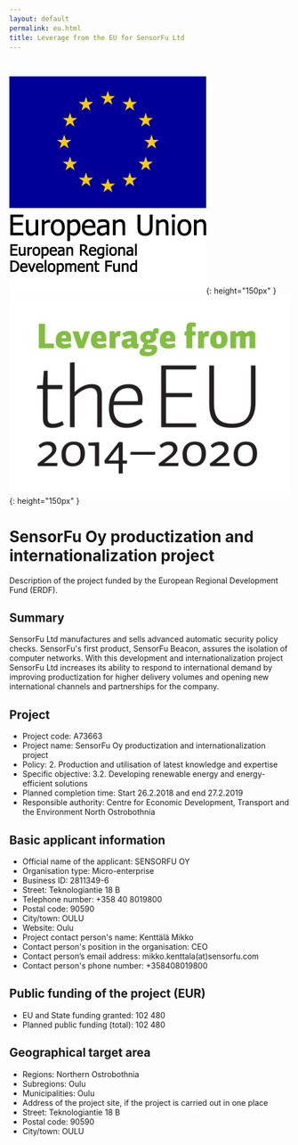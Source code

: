 ```yaml
---
layout: default
permalink: eu.html
title: Leverage from the EU for SensorFu Ltd
---
```


<br/>

![European Regional Development Fund logo](img/eu_eakr.png){: height="150px" }
![Leverage from the EU logo](img/leverage_eu.png){: height="150px" }

# SensorFu Oy productization and internationalization project

Description of the project funded by the European Regional Development Fund (ERDF).

## Summary

SensorFu Ltd manufactures and sells advanced automatic security policy checks.
SensorFu's first product, SensorFu Beacon, assures the isolation of computer
networks. With this development and internationalization project SensorFu Ltd
increases its ability to respond to international demand by improving
productization for higher delivery volumes and opening new international
channels and partnerships for the company.

## Project

* Project code: A73663
* Project name: SensorFu Oy productization and internationalization project
* Policy: 2. Production and utilisation of latest knowledge and expertise
* Specific objective: 3.2. Developing renewable energy and energy-efficient solutions
* Planned completion time: Start 26.2.2018 and end 27.2.2019
* Responsible authority: Centre for Economic Development, Transport and the Environment North Ostrobothnia

## Basic applicant information

* Official name of the applicant: SENSORFU OY
* Organisation type: Micro-enterprise
* Business ID: 2811349-6
* Street: Teknologiantie 18 B
* Telephone number: +358 40 8019800
* Postal code: 90590
* City/town: OULU
* Website: Oulu
* Project contact person's name: Kenttälä Mikko
* Contact person's position in the organisation: CEO
* Contact person’s email address: mikko.kenttala(at)sensorfu.com
* Contact person's phone number: +358408019800

## Public funding of the project (EUR)

* EU and State funding granted: 102 480
* Planned public funding (total): 102 480

## Geographical target area

* Regions: Northern Ostrobothnia
* Subregions: Oulu
* Municipalities: Oulu
* Address of the project site, if the project is carried out in one place
* Street: Teknologiantie 18 B
* Postal code: 90590
* City/town: OULU

